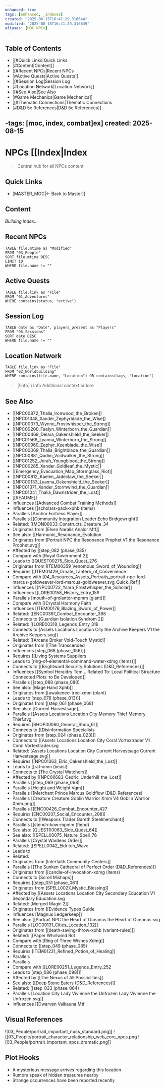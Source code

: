 ```yaml
---
enhanced: true
tags: [enhanced, _indexes]
created: "2025-08-15T16:41:29.316644"
modified: "2025-08-15T16:41:29.316649"
aliases: [MOC NPCs]
---
```


## Table of Contents
- [[#Quick Links|Quick Links
- [#Content|Content]]
- [[#Recent NPCs|Recent NPCs
- [#Active Quests|Active Quests]]
- [[#Session Log|Session Log
- [#Location Network|Location Network]]
- [[#See Also|See Also
- [#Game Mechanics|Game Mechanics]]
- [[#Thematic Connections|Thematic Connections
- [#D&D 5e References|D&D 5e References]]

-tags: [moc, index, combat]ex]
created: 2025-08-15
---

# NPCs [[Index|Index

> Central hub for all NPCs content

## Quick Links
- [MASTER_MOC|← Back to Master]]

## Content
*Building index...*

## Recent NPCs
```dataview
TABLE file.mtime as "Modified"
FROM "03_People"
SORT file.mtime DESC
LIMIT 10
WHERE file.name != ""
```

## Active Quests
```dataview
TABLE file.link as "File"
FROM "01_Adventures"
WHERE contains(status, "active")
```

## Session Log
```dataview
TABLE date as "Date", players_present as "Players"
FROM "06_Sessions"
SORT date DESC
WHERE file.name != ""
```

## Location Network
```dataview
TABLE file.link as "File"
FROM "02_Worldbuilding"
WHERE contains(file.name, "Location") OR contains(tags, "location")
```

> [!info] ℹ️ Info
> Additional context or lore

## See Also
- [[NPC00872_Thalia_Ironwood_the_Broken]]
- [[NPC01348_Xander_Zephyrblade_the_Wise]]
- [[NPC00373_Wynne_Frostwhisper_the_Strong]]
- [[NPC00200_Faelyn_Winterborn_the_Guardian]]
- [[NPC00469_Delara_Oakenshield_the_Seeker]]
- [[NPC01568_Lyanna_Winterborn_the_Strong]]
- [[NPC00969_Zephyr_Keenblade_the_Wise]]
- [[NPC00069_Thalia_Brightblade_the_Guardian]]
- [[NPC00881_Qadim_Voidwalker_the_Strong]]
- [[NPC01252_Jorah_Youngblood_the_Strong]]
- [[NPC00285_Xander_Goldleaf_the_Mystic]]
- [[Emergency_Evacuation_Map_Stormglass_Riot]]
- [[NPC00812_Kaelen_Jadeclaw_the_Seeker]]
- [[NPC00133_Lyanna_Oakenshield_the_Seeker]]
- [[NPC01371_Xander_Stormwind_the_Guardian]]
- [[NPC01041_Thalia_Dawnstrider_the_Lost]]
- [[README]]
- Influences [[Advanced Combat Training Methods]]
- Influences [[scholars-pack-xphb (items)
- Parallels [Anchor Fortress Player]]
- Parallels [[Community Integration Leader Echo Bridgewright]]
- Related: [[MON00033_Constructs_Creature_34
- Originates from [Elven Naralis Analor Mtf]]
- See also: [[Harmonic_Resonance_Evolution
- Originates from [Portrait NPC the Resonance Prophet V1 the Resonance Prophet.svg]]
- Affected by [[step_082 (phase_035)
- Compare with [Royal Government 2]]
- Leads to [[QUEST00275_Side_Quest_276
- Originates from [ITEM00359_Venomous_Sword_of_Wounding]]
- Requires [[ITEM01429_Ornate_Lantern_of_Convenience
- Compare with [04_Resources_Assets_Portraits_portrait-npc-lord-marcus-goldweaver-lord-marcus-goldweaver.svg_Quick_Ref]]
- Influences [[NPC00722_Ysara_Frostwhisper_the_Scholar]]
- Influences [[LORE00158_History_Entry_159
- Parallels [mouth-of-grolantor-mpmm (giant)]]
- Compare with [[Crystal Harmony Faith
- Influences [ITEM00176_Blazing_Sword_of_Power]]
- Related: [[ENC00397_Combat_Encounter_398
- Connects to [Guardian Isolation Syndrom 2]]
- Related: [[LORE00318_Legends_Entry_319
- Connects to [Assets Locations Location City the Archive Keepers V1 the Archive Keepers.svg]]
- Related: [[Arcane Broker Void-Touch Mystic]]
- Originates from [[The Transcended
- Influences [step_068 (phase_056)]]
- Requires [[Living Systems Suppliers
- Leads to [ring-of-elemental-command-water-xdmg (items)]]
- Connects to [[Brightward Security Solutions (D&D_References)]]
- Influences [[Symbol Heraldry Tem... Related To: Local Political Structure Connected Plots: to Be Developed]]
- Parallels [[step_088 (phase_080)
- See also: [Mage Hand Xphb]]
- Originates from [[awakened-tree-xmm (plant)
- Leads to [step_078 (phase_013)]]
- Originates from [[step_061 (phase_068)
- See also: [Current Harvestsage]]
- Parallels [[Assets Locations Location City Memory Thief Memory Thief.svg
- Requires [SHOP00060_General_Shop_61]]
- Connects to [[Disinformation Specialists
- Originates from [step_024 (phase_023)]]
- Connects to [[Assets Locations Location City Coral Vortextrader V1 Coral Vortextrader.svg
- Related: [Assets Locations Location City Current Harvestsage Current Harvestsage.svg]]
- Requires [[NPC01363_Elric_Oakenshield_the_Lost]]
- Leads to [[rat-xmm (beast)
- Connects to [The Crystal Watchers]]
- Affected by [[NPC00683_Cedric_Underhill_the_Lost]]
- Parallels [[step_069 (phase_068)
- Parallels [Height and Weight Vgm]]
- Parallels [[Merchant Prince Marcus Goldflow (D&D_References)
- Parallels [Creature Creature Goblin Warrior Xmm V4 Goblin Warrior Xmm.png]]
- Parallels [[ENC00426_Combat_Encounter_427
- Requires [ENC00207_Social_Encounter_208]]
- Connects to [[Weapons Trader Gareth Steelmerchant]]
- Parallels [[stench-kow-mpmm (fiend)
- See also: [QUEST00063_Side_Quest_64]]
- See also: [[SPELL00075_Nature_Spell_76
- Parallels [Crystal Wardens Order]]
- Related: [[SPELL0042_Eldritch_Wave
- Leads to
- Related:
- Originates from [Interfaith Community Centers]]
- Parallels [[The Sunken Cathedral of Perfect Order (D&D_References)]]
- Originates from [[candle-of-invocation-xdmg (items)
- Connects to [Scroll Mishaps]]
- Requires [[step_051 (phase_061)
- Originates from [SPELL0027_Mystic_Blessing]]
- Affected by [[Assets Locations Location City Secondary Education V1 Secondary Education.svg
- Related: [Merged Magic 2]]
- Originates from [[Evidence Types Guide
- Influences [Magnus Ledgerkeep]]
- See also: [[Portrait NPC the Heart of Oceanus the Heart of Oceanus.svg
- Parallels [LOC00131_Cities_Location_132]]
- Originates from [[death-saving-throw-xphb (variant-rules)]]
- Related: [[Paper Whirlwind Rot
- Compare with [Ring of Three Wishes Xdmg]]
- Connects to [[step_049 (phase_085)
- Requires [ITEM01231_Refined_Potion_of_Healing]]
- Parallels
- Parallels
- Compare with [[LORE00251_Legends_Entry_252
- Leads to [step_086 (phase_098)]]
- Affected by [[The Nexus of All Possibilities]]
- See also: [[Deep Stone Eaters (D&D_References)]]
- Related: [[step_033 (phase_064)
- Parallels [Location City Lady Vivienne the Unfrozen Lady Vivienne the Unfrozen.svg]]
- Influences [[Dwarven Valkauna Mtf

## Visual References
![03_People/portrait_important_npcs_standard.png]]
![[03_People/portrait_character_relationship_web_core_npcs.png
![03_People/portrait_important_npcs_dramatic.png]]

## Plot Hooks
- A mysterious message arrives regarding this location
- Rumors speak of hidden treasures nearby
- Strange occurrences have been reported recently
